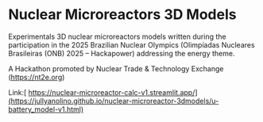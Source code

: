 # Nuclear Microreactors 3D Models

Experimentals 3D nuclear microreactors models written during the participation in the 2025 Brazilian Nuclear Olympics (Olimpíadas Nucleares Brasileiras (ONB) 2025 – Hackapower) addressing the energy theme.

A Hackathon promoted by Nuclear Trade & Technology Exchange (https://nt2e.org)

Link:[ https://nuclear-microreactor-calc-v1.streamlit.app/](https://jullyanolino.github.io/nuclear-microreactor-3dmodels/u-battery_model-v1.html)
